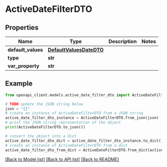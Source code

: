 # ActiveDateFilterDTO


## Properties

Name | Type | Description | Notes
------------ | ------------- | ------------- | -------------
**default_values** | [**DefaultValuesDateDTO**](DefaultValuesDateDTO.md) |  | 
**type** | **str** |  | 
**var_property** | **str** |  | 

## Example

```python
from openapi_client.models.active_date_filter_dto import ActiveDateFilterDTO

# TODO update the JSON string below
json = "{}"
# create an instance of ActiveDateFilterDTO from a JSON string
active_date_filter_dto_instance = ActiveDateFilterDTO.from_json(json)
# print the JSON string representation of the object
print(ActiveDateFilterDTO.to_json())

# convert the object into a dict
active_date_filter_dto_dict = active_date_filter_dto_instance.to_dict()
# create an instance of ActiveDateFilterDTO from a dict
active_date_filter_dto_from_dict = ActiveDateFilterDTO.from_dict(active_date_filter_dto_dict)
```
[[Back to Model list]](../README.md#documentation-for-models) [[Back to API list]](../README.md#documentation-for-api-endpoints) [[Back to README]](../README.md)


